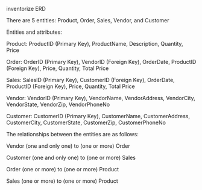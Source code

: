 inventorize ERD


There are 5 entities: Product, Order, Sales, Vendor, and Customer


Entities and attributes:

Product: ProductID (Primary Key), ProductName, Description, Quantity, Price

Order: OrderID (Primary Key), VendorID (Foreign Key), OrderDate, ProductID (Foreign Key), Price, Quantity, Total Price

Sales: SalesID (Primary Key), CustomerID (Foreign Key), OrderDate, ProductID (Foreign Key), Price, Quantity, Total Price

Vendor: VendorID (Primary Key), VendorName, VendorAddress, VendorCity, VendorState, VendorZip, VendorPhoneNo

Customer: CustomerID (Primary Key), CustomerName, CustomerAddress, CustomerCity, CustomerState, CustomerZip, CustomerPhoneNo



The relationships between the entities are as follows:

Vendor (one and only one) to (one or more) Order

Customer (one and only one) to (one or more) Sales

Order (one or more) to (one or more) Product

Sales (one or more) to (one or more) Product
